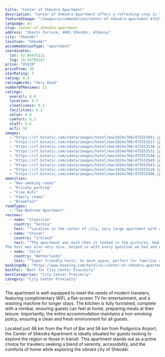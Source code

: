 ```yaml
---
title: "Center of Shkodra Apartment"
description: "Center of Shkodra Apartment offers a refreshing stay in the heart of Shkodër, presenting guests with a blend of comfort and convenience."
featuredImage: "/images/accommodation/center-of-shkodra-apartment-475553461.jpg"
language: en
slug: center-of-shkodra-apartment
address: "Sheshi Parruce, 4001 Shkodër, Albania"
city: "Shkodër"
location: "Shkodër"
accommodationType: "apartment"
coordinates:
  lat: 42.06475111
  lng: 19.50799167
price: "US$39"
priceFrom: 39
starRating: 3
rating: 8.9
ratingWords: "Very Good"
numberOfReviews: 21
ratings:
  overall: 8.9
  location: 9.3
  cleanliness: 8.1
  facilities: 8.2
  value: 8.9
  comfort: 8.2
  staff: 9.6
  wifi: 10
images:
  - "https://cf.bstatic.com/xdata/images/hotel/max1024x768/475553461.jpg?k=33dc10f47112c9e7db1827e3bb8d087124e36f4027789b024ff8549b04ab957d&o=&hp=1"
  - "https://cf.bstatic.com/xdata/images/hotel/max1024x768/475553527.jpg?k=e0d67c08346f4852cb3bc09f90fbcc8936c2a3df131629ef0b9bbd0b09eb38ee&o=&hp=1"
  - "https://cf.bstatic.com/xdata/images/hotel/max1024x768/475553538.jpg?k=334d758b4e24338195a6f119a676dc136e592cf7d899138ba0ff2fa85c9159d9&o=&hp=1"
  - "https://cf.bstatic.com/xdata/images/hotel/max1024x768/475553532.jpg?k=b5388739f3c4825fc6581b00859d400e624c61b70e2c4e242ba73fdfdf2b249b&o=&hp=1"
  - "https://cf.bstatic.com/xdata/images/hotel/max1024x768/475553540.jpg?k=cae845ddbfcdbbd6b15e01a3c78a97ba8348dd183a5ce57b4fd5e4e8f1aacb8c&o=&hp=1"
  - "https://cf.bstatic.com/xdata/images/hotel/max1024x768/475553549.jpg?k=b35cec7af75b027bba3e54a6f3f0a99c873c2d1dae847371d91d3b6e85f0f473&o=&hp=1"
  - "https://cf.bstatic.com/xdata/images/hotel/max1024x768/475553543.jpg?k=6bf55e5837d414c0b2cbe437ca4d47c2a79150373f409b8a11024aff7aab43c0&o=&hp=1"
  - "https://cf.bstatic.com/xdata/images/hotel/max1024x768/475553528.jpg?k=44b583aeafd1f5ba2a8e5bcd88dc3f81ac912401e113b318e88c566e8a08df0e&o=&hp=1"
  - "https://cf.bstatic.com/xdata/images/hotel/max1024x768/475553496.jpg?k=364945cd1d86551a39a28598c9836513538cac04c4ac217719d7941c81698942&o=&hp=1"
amenities:
  - "Non-smoking rooms"
  - "Private parking"
  - "Free WiFi"
  - "Family rooms"
  - "Breakfast"
roomTypes:
  - "Two-Bedroom Apartment"
reviews:
  - name: "Stanislav"
    country: "Serbia"
    text: "“Location in the center of city, very large apartment with windows on 3 sides and picturesque views outside.”"
  - name: "Steven"
    country: "Ireland"
    text: "“The apartment was much then it looked in the pictures. Had everything we needed it. It is a much higher quality apartment compared to others in Albania.
The host was also very nice, helped us with every question we had and even took me and my...”"
  - name: "Joris"
    country: "Netherlands"
    text: "“Super friendly hosts. So much space, perfect for families or friend groups! Really enjoyed our stay here and would defenitly recommend: )”"
bookingURL: "https://www.booking.com/hotel/al/center-of-shkodra-apartment.en-gb.html?aid=8035640"
bestFor: "Best for City Center Proximity"
bestCategories: "City Center Proximity"
category: "City Center Proximity"
---
```


The apartment is well-equipped to meet the needs of modern travelers, featuring complimentary WiFi, a flat-screen TV for entertainment, and a washing machine for longer stays. The kitchen is fully furnished, complete with a minibar, ensuring guests can feel at home, preparing meals at their leisure. Importantly, the entire accommodation maintains a non-smoking policy, ensuring a clean and fresh environment for all guests.

Located just 48 km from the Port of Bar and 58 km from Podgorica Airport, the Center of Shkodra Apartment is ideally situated for guests looking to explore the region or those in transit. This apartment stands out as a prime choice for travelers seeking a blend of serenity, accessibility, and the comforts of home while exploring the vibrant city of Shkodër.